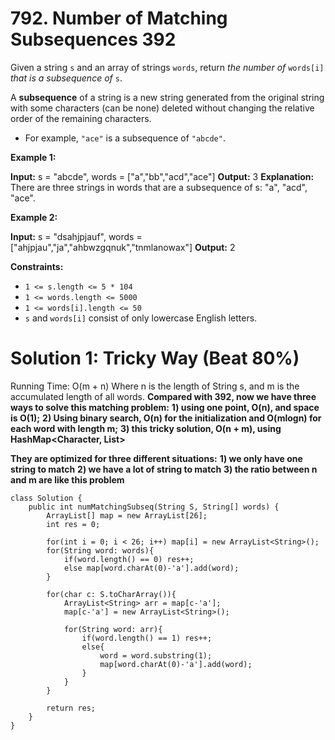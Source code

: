 # 792. Number of Matching Subsequences  392
Given a string  `s`  and an array of strings  `words`, return  _the number of_  `words[i]`  _that is a subsequence of_  `s`.

A  **subsequence**  of a string is a new string generated from the original string with some characters (can be none) deleted without changing the relative order of the remaining characters.

-   For example,  `"ace"`  is a subsequence of  `"abcde"`.

**Example 1:**

**Input:** s = "abcde", words = ["a","bb","acd","ace"]
**Output:** 3
**Explanation:** There are three strings in words that are a subsequence of s: "a", "acd", "ace".

**Example 2:**

**Input:** s = "dsahjpjauf", words = ["ahjpjau","ja","ahbwzgqnuk","tnmlanowax"]
**Output:** 2

**Constraints:**

-   `1 <= s.length <= 5 * 104`
-   `1 <= words.length <= 5000`
-   `1 <= words[i].length <= 50`
-   `s`  and  `words[i]`  consist of only lowercase English letters.

# Solution 1: Tricky Way (Beat 80%)
Running Time: O(m + n)
Where n is the length of String s, and m is the accumulated length of all words.
**Compared with 392, now we have three ways to solve this matching problem:**
**1) using one point, O(n), and space is O(1);**
**2) Using binary search, O(n) for the initialization and O(mlogn) for each word with length m;**
**3) this tricky solution, O(n + m), using HashMap<Character, List<String>>**

**They are optimized for three different situations:**
**1) we only have one string to match**
**2) we have a lot of string to match**
**3) the ratio between n and m are like this problem**



```
class Solution {
    public int numMatchingSubseq(String S, String[] words) {
        ArrayList[] map = new ArrayList[26];
        int res = 0;
        
        for(int i = 0; i < 26; i++) map[i] = new ArrayList<String>();
        for(String word: words){
            if(word.length() == 0) res++;
            else map[word.charAt(0)-'a'].add(word);
        }
        
        for(char c: S.toCharArray()){
            ArrayList<String> arr = map[c-'a'];
            map[c-'a'] = new ArrayList<String>();
            
            for(String word: arr){
                if(word.length() == 1) res++;
                else{
                    word = word.substring(1);
                    map[word.charAt(0)-'a'].add(word);
                }
            }
        }
        
        return res;
    }
}
```